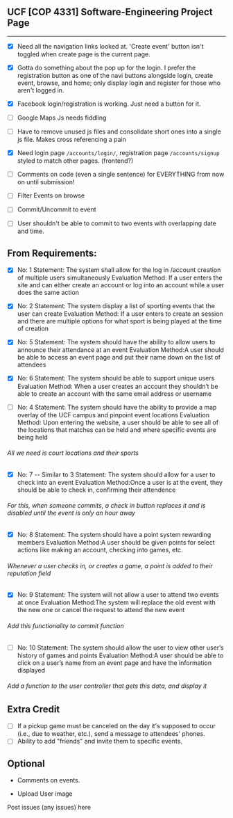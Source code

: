 ## UCF [COP 4331] Software-Engineering Project Page 
-------------------------

- [X] Need all the navigation links looked at. 'Create event' button isn't toggled when create page is the current page.

- [X] Gotta do something about the pop up for the login. I prefer the registration button as one of the navi buttons alongside login, create event, browse, and home; only display login and register for those who aren't logged in.

- [X] Facebook login/registration is working.  Just need a button for it.

- [ ] Google Maps Js needs fiddling

- [ ] Have to remove unused js files and consolidate short ones into a single js file. Makes cross referencing a pain

- [X] Need login page `/accounts/login/`, registration page `/accounts/signup` styled to match other pages. (frontend?)

 
- [ ] Comments on code (even a single sentence) for EVERYTHING from now on until submission!


- [ ] Filter Events on browse

- [ ] Commit/Uncommit to event

- [ ] User shouldn't be able to commit to two events with overlapping date and time.

## From Requirements:

- [X] No: 1
Statement: The system shall allow for the log in /account creation of multiple users simultaneously
Evaluation Method: If a user enters the site and can either create an account or log into an account while a user does the same action

- [X] No: 2
Statement: The system display a list of sporting events that the user can create
Evaluation Method: If a user enters to create an session and there are multiple options for what sport is being played at the time of creation

- [X] No: 5
Statement: The system should have the ability to allow users to announce their attendance at an event 
Evaluation Method:A user should be able to access an event page and put their name down on the list of attendees

- [X] No: 6
Statement: The system should be able to support unique users
Evaluation Method: When a user creates an account they shouldn’t be able to create an account with the same email address or username

- [ ] No: 4
Statement: The system should have the ability to provide a map overlay of the UCF campus and pinpoint event locations
Evaluation Method: Upon entering the website, a user should be able to see all of the locations that matches can be held and where specific events are being held

###### All we need is court locations and their sports

- [X] No: 7 -- Similar to 3
Statement: The system should allow for a user to check into an event
Evaluation Method:Once a user is at the event, they should be able to check in, confirming their attendence

###### For this, when someone commits, a check in button replaces it and is disabled until the event is only an hour away

- [X] No: 8
Statement: The system should have a point system rewarding members
Evaluation Method:A user should be given points for select actions like making an account, checking into games, etc.

###### Whenever a user checks in, or creates a game, a point is added to their reputation field

- [X] No: 9
Statement: The system will not allow a user to attend two events at once
Evaluation Method:The system will replace the old event with the new one or cancel the request to attend the new event 

###### Add this functionality to commit function

- [ ] No: 10
Statement: The system should allow the user to view other user’s history of games and points
Evaluation Method:A user should be able to click on a user’s name from an event page and have the information displayed

###### Add a function to the user controller that gets this data, and display it

## Extra Credit

- [ ] If a pickup game must be canceled on the day it's supposed to occur (i.e., due to weather, etc.), send a message to attendees' phones.
- [ ] Ability to add "friends" and invite them to specific events.

## Optional

- Comments on events.

- Upload User image

 

Post issues (any issues) here
